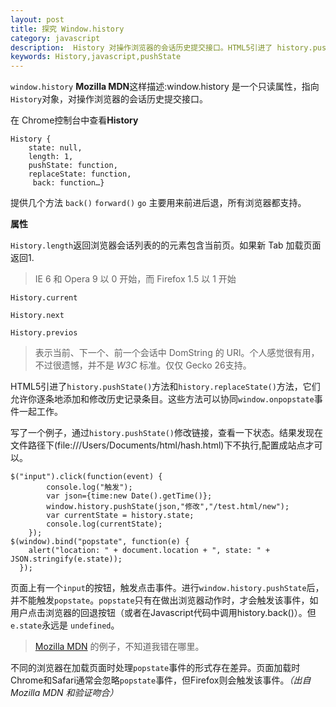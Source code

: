 ```yaml
---
layout: post
title: 探究 Window.history
category: javascript
description:  History 对操作浏览器的会话历史提交接口。HTML5引进了 history.pushState()方法和 history.replaceState()方法，它们允许你逐条地添加和修改历史记录条目，丰富了Web的操作方式。
keywords: History,javascript,pushState
--- 
```


`window.history` **Mozilla MDN**这样描述:window.history 是一个只读属性，指向 `History`对象，对操作浏览器的会话历史提交接口。

在 Chrome控制台中查看**History** 

```
History {
	state: null,
    length: 1, 
    pushState: function, 
    replaceState: function,
     back: function…}
```
提供几个方法 `back()` `forward()` `go` 主要用来前进后退，所有浏览器都支持。

**属性**

`History.length`返回浏览器会话列表的的元素包含当前页。如果新 Tab 加载页面返回1.
>IE 6 和 Opera 9 以 0 开始，而 Firefox 1.5 以 1 开始

`History.current` 

`History.next` 

`History.previos`
>表示当前、下一个、前一个会话中 DomString 的 URl。个人感觉很有用，不过很遗憾，并不是 *W3C* 标准。仅仅 Gecko 26支持。

HTML5引进了`history.pushState()`方法和`history.replaceState()`方法，它们允许你逐条地添加和修改历史记录条目。这些方法可以协同`window.onpopstate`事件一起工作。

写了一个例子，通过`history.pushState()`修改链接，查看一下状态。结果发现在文件路径下(file:///Users/Documents/html/hash.html)下不执行,配置成站点才可以。

``` 
$("input").click(function(event) {
		console.log("触发");
		var json={time:new Date().getTime()};
		window.history.pushState(json,"修改","/test.html/new");
		var currentState = history.state;
		console.log(currentState);
	});
$(window).bind("popstate", function(e) {
    alert("location: " + document.location + ", state: " + JSON.stringify(e.state));
  });

```

页面上有一个`input`的按钮，触发点击事件。进行`window.history.pushState`后，并不能触发`popstate`。`popstate`只有在做出浏览器动作时，才会触发该事件，如用户点击浏览器的回退按钮（或者在Javascript代码中调用history.back()）。但`e.state`永远是 `undefined`。
>[Mozilla MDN](https://developer.mozilla.org/zh-CN/docs/Mozilla_event_reference/popstate) 的例子，不知道我错在哪里。

不同的浏览器在加载页面时处理`popstate`事件的形式存在差异。页面加载时Chrome和Safari通常会忽略`popstate`事件，但Firefox则会触发该事件。*（出自 Mozilla MDN 和验证吻合）*




